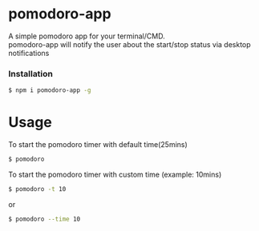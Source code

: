 # pomodoro-app

A simple pomodoro app for your terminal/CMD. <br />
pomodoro-app will notify the user about the start/stop status via desktop notifications

### Installation
```sh
$ npm i pomodoro-app -g
```

# Usage

To start the pomodoro timer with default time(25mins)
```sh
$ pomodoro
```
To start the pomodoro timer with custom time (example: 10mins)
```sh
$ pomodoro -t 10
```
or
```sh
$ pomodoro --time 10
```
